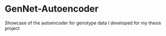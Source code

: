 # GenNet-Autoencoder
Showcase of the autoencoder for genotype data I developed for my thesis project
